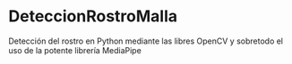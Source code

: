 # DeteccionRostroMalla
Detección del rostro en Python mediante las libres OpenCV y sobretodo el uso de la potente librería MediaPipe
